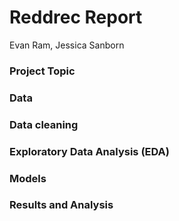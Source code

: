 # Reddrec Report
Evan Ram, Jessica Sanborn


### Project Topic

### Data

### Data cleaning

### Exploratory Data Analysis (EDA)

### Models

### Results and Analysis
